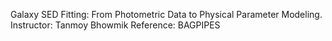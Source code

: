 Galaxy SED Fitting: From Photometric Data to Physical Parameter Modeling.
Instructor: Tanmoy Bhowmik
Reference: BAGPIPES


